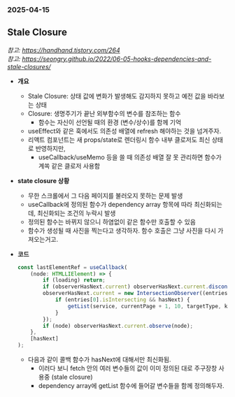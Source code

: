 ### 2025-04-15

## Stale Closure
*참고: https://handhand.tistory.com/264*  
*참고: https://seongry.github.io/2022/06-05-hooks-dependencies-and-stale-closures/*  
- **개요**
  - Stale Closure: 상태 값에 변화가 발생해도 감지하지 못하고 예전 값을 바라보는 상태
  - Closure: 생명주기가 끝난 외부함수의 변수를 참조하는 함수
    - 함수는 자신이 선언될 때의 환경 (변수/상수)를 함께 기억
  - useEffect와 같은 훅에서도 의존성 배열에 refresh 해야하는 것을 넘겨주자. 
  - 리액트 컴포넌트는 새 props/state로 렌더링시 함수 내부 클로저도 최신 상태로 반영하지만, 
    - useCallback/useMemo 등을 쓸 때 의존성 배열 잘 못 관리하면 함수가 계쏙 같은 클로저 사용함

- **state closure 상황**
  - 무한 스크롤에서 그 다음 페이지를 불러오지 못하는 문제 발생
  - useCallback에 정의된 함수가 dependency array 항목에 따라 최신화되는데, 최신화되는 조건의 누락시 발생
  - 정의된 함수는 바뀌지 않으니 하염없이 같은 함수만 호출할 수 있음
  - 함수가 생성될 때 사진을 찍는다고 생각하자. 함수 호출은 그냥 사진을 다시 가져오는거고. 

- **코드**
  ```js
  const lastElementRef = useCallback(
      (node: HTMLLIElement) => {
          if (loading) return;
          if (observerHasNext.current) observerHasNext.current.disconnect();
          observerHasNext.current = new IntersectionObserver((entries) => {
              if (entries[0].isIntersecting && hasNext) {
                  getList(service, currentPage + 1, 10, targetType, keywordType, keyword);
              }
          });
          if (node) observerHasNext.current.observe(node);
      },
      [hasNext]
  );
  ```
  - 다음과 같이 콜백 함수가 hasNext에 대해서만 최신화됨. 
    - 이러다 보니 fetch 안의 여러 변수들의 값이 이미 정의된 대로 주구장창 사용중 (stale closure)
    - dependency array에 getList 함수에 들어갈 변수들을 함께 정의해두자. 
